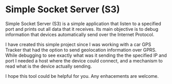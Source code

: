 # Simple Socket Server (S3)
Simple Socket Server (S3) is a simple application that listen to a specified port and prints out all data that it receives.   Its main objective is to debug information that devices automatically send over the Internet Protocol.

I have created this simple project since I was working with a car GPS Tracker that had the option to send geolocation information over GPRS.  While debugging to see exactly what was it sending the the specified IP and port I needed a host where the device could connect, and a mechanism to read what is the device actually sending.

I hope this tool could be helpful for you. Any enhacements are welcome.
